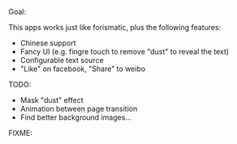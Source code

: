 Goal:

This apps works just like forismatic, plus the following features:
* Chinese support
* Fancy UI (e.g. fingre touch to remove "dust" to reveal the text)
* Configurable text source
* "Like" on facebook, "Share" to weibo

TODO:
* Mask "dust" effect
* Animation between page transition
* Find better background images...

FIXME:

